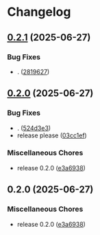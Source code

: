 # Changelog

## [0.2.1](https://github.com/evoquant/ncbi_asm_summary/compare/v0.2.0...v0.2.1) (2025-06-27)


### Bug Fixes

* . ([2819627](https://github.com/evoquant/ncbi_asm_summary/commit/28196271491c4bdc3b5d40169b0f22eceb17a7c5))

## [0.2.0](https://github.com/evoquant/ncbi_asm_summary/compare/v0.2.0...v0.2.0) (2025-06-27)


### Bug Fixes

* . ([524d3e3](https://github.com/evoquant/ncbi_asm_summary/commit/524d3e32e90f8ef8a8ecbf2df290b2e92583914a))
* release please ([03cc1ef](https://github.com/evoquant/ncbi_asm_summary/commit/03cc1ef5a2cf7a724ca2dbfd014bebdb4bf8f1ef))


### Miscellaneous Chores

* release 0.2.0 ([e3a6938](https://github.com/evoquant/ncbi_asm_summary/commit/e3a693876fab9d337cd79f307b10a612f8702582))

## 0.2.0 (2025-06-27)


### Miscellaneous Chores

* release 0.2.0 ([e3a6938](https://github.com/evoquant/ncbi_asm_summary/commit/e3a693876fab9d337cd79f307b10a612f8702582))
